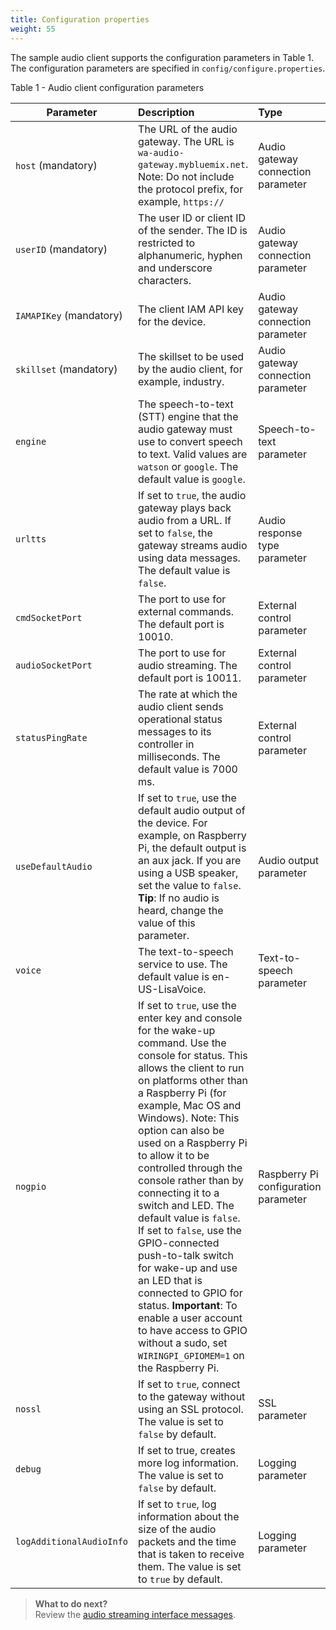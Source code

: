 ```yaml
---
title: Configuration properties
weight: 55
---
```


The sample audio client supports the configuration parameters in Table 1. The configuration parameters are specified in `config/configure.properties`.

Table 1 - Audio client configuration parameters

| Parameter  |Description | Type |
|-----|:-------------------------|:----------------|
| `host` (mandatory)  | The URL of the audio gateway.  The URL is `wa-audio-gateway.mybluemix.net`. Note: Do not include the protocol prefix, for example, `https://` |Audio gateway connection parameter |
| `userID` (mandatory)  | The user ID or client ID of the sender.  The ID is restricted to alphanumeric, hyphen and underscore characters. |Audio gateway connection parameter |
| `IAMAPIKey` (mandatory) | The client IAM API key for the device.  |Audio gateway connection parameter |
| `skillset`  (mandatory) | The skillset to be used by the audio client, for example, industry. | Audio gateway connection parameter  |
| `engine `  | The speech-to-text (STT) engine that the audio gateway must use to convert speech to text.  Valid values are `watson` or `google`.  The default value is `google`.   | Speech-to-text parameter |
| `urltts`  | If set to `true`, the audio gateway plays back audio from a URL.  If set to `false`, the gateway streams audio using data messages.  The default value is `false`.  | Audio response type parameter |
| `cmdSocketPort`  | The port to use for external commands. The default port is 10010.  |External control parameter |
| `audioSocketPort`  | The port to use for audio streaming.  The default port is 10011.   |External control parameter |
| `statusPingRate`  |The rate at which the audio client sends operational status messages to its controller in milliseconds. The default value is 7000 ms. | External control parameter |
| `useDefaultAudio`  | If set to `true`, use the default audio output of the device.  For example, on Raspberry Pi, the default output is an aux jack.  If you are using a USB speaker, set the value to `false`.  **Tip**: If no audio is heard, change the value of this parameter.  | Audio output parameter |
| `voice`  | The text-to-speech service to use.  The default value is en-US-LisaVoice.  |Text-to-speech parameter |
| `nogpio`   | If set to `true`, use the enter key and console for the wake-up command. Use the console for status. This allows the client to run on platforms other than a Raspberry Pi (for example, Mac OS and Windows). Note: This option can also be used on a Raspberry Pi to allow it to be controlled through the console rather than by connecting it to a switch and LED.  The default value is `false`. If set to `false`, use the GPIO-connected push-to-talk switch for wake-up and use an LED that is connected to GPIO for status.  **Important**: To enable a user account to have access to GPIO without a sudo, set `WIRINGPI_GPIOMEM=1` on the Raspberry Pi. | Raspberry Pi configuration parameter |
| `nossl`  |If set to `true`, connect to the gateway without using an SSL protocol.  The value is set to `false` by default.    | SSL parameter |
| `debug`  |  If set to true, creates more log information.  The value is set to `false` by default. | Logging parameter |
| `logAdditionalAudioInfo`  | If set to `true`, log information about the size of the audio packets and the time that is taken to receive them. The value is set to `true` by default.  | Logging parameter |

> **What to do next?**<br/>
Review the [audio streaming interface messages]({{site.baseurl}}/audio/interface).
